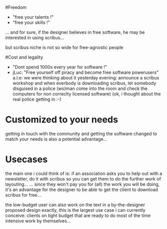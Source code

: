 #Freedom

- "free your talents !"
- "free your skills !"

... and for sure, if the designer believes in free software, he may be interested in using scribus...

but scribus niche is not so wide for free-agnostic people

#Cost and legality
- "Dont spend 1000s every year for software !"
- jLuc: "Free yourself off piracy and become free software powerusers"
a.l.e: we were thinking about it yesterday evening: announce a scribus workshop and when everbody is downloading scribus, let somebody disguised in a police (wo)man come into the room and check the computers for non correclty licensed software) (ok, i thought about the real police getting in :-)

# Customized to your needs

getting in touch with the community and getting the software changed to match your needs is also a potential advantage...

# Usecases

the main one  i could think of is: if an association asks you to help out with a newsletter, do it with scribus so you can get them to do the further work of layouting...
... since they won't pay you for (all) the work you will be doing, it's an advantage for the designer to be able to get the client to download scribus for free...

the low-budget user can also work on the text in a by-the-designer proposed design
exactly, this is the largest use case i can currently conceive: clients on tight budget that are ready to do most of the time intensive work by themselves...
